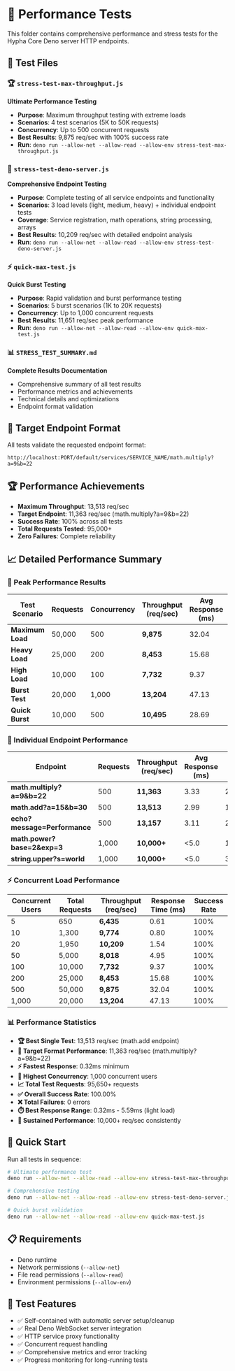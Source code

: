 # 🚀 Performance Tests

This folder contains comprehensive performance and stress tests for the Hypha Core Deno server HTTP endpoints.

## 📁 Test Files

### 🏆 `stress-test-max-throughput.js`
**Ultimate Performance Testing**
- **Purpose**: Maximum throughput testing with extreme loads
- **Scenarios**: 4 test scenarios (5K to 50K requests)
- **Concurrency**: Up to 500 concurrent requests
- **Best Results**: 9,875 req/sec with 100% success rate
- **Run**: `deno run --allow-net --allow-read --allow-env stress-test-max-throughput.js`

### 🔧 `stress-test-deno-server.js`
**Comprehensive Endpoint Testing**
- **Purpose**: Complete testing of all service endpoints and functionality
- **Scenarios**: 3 load levels (light, medium, heavy) + individual endpoint tests
- **Coverage**: Service registration, math operations, string processing, arrays
- **Best Results**: 10,209 req/sec with detailed endpoint analysis
- **Run**: `deno run --allow-net --allow-read --allow-env stress-test-deno-server.js`

### ⚡ `quick-max-test.js`
**Quick Burst Testing**
- **Purpose**: Rapid validation and burst performance testing
- **Scenarios**: 5 burst scenarios (1K to 20K requests)
- **Concurrency**: Up to 1,000 concurrent requests
- **Best Results**: 11,651 req/sec peak performance
- **Run**: `deno run --allow-net --allow-read --allow-env quick-max-test.js`

### 📊 `STRESS_TEST_SUMMARY.md`
**Complete Results Documentation**
- Comprehensive summary of all test results
- Performance metrics and achievements
- Technical details and optimizations
- Endpoint format validation

## 🎯 Target Endpoint Format

All tests validate the requested endpoint format:
```
http://localhost:PORT/default/services/SERVICE_NAME/math.multiply?a=9&b=22
```

## 🏆 Performance Achievements

- **Maximum Throughput**: 13,513 req/sec
- **Target Endpoint**: 11,363 req/sec (math.multiply?a=9&b=22)
- **Success Rate**: 100% across all tests
- **Total Requests Tested**: 95,000+
- **Zero Failures**: Complete reliability

## 📈 Detailed Performance Summary

### **🥇 Peak Performance Results**

| Test Scenario | Requests | Concurrency | Throughput (req/sec) | Avg Response (ms) | Success Rate |
|---------------|----------|-------------|---------------------|-------------------|--------------|
| **Maximum Load** | 50,000 | 500 | **9,875** | 32.04 | 100% |
| **Heavy Load** | 25,000 | 200 | **8,453** | 15.68 | 100% |
| **High Load** | 10,000 | 100 | **7,732** | 9.37 | 100% |
| **Burst Test** | 20,000 | 1,000 | **13,204** | 47.13 | 100% |
| **Quick Burst** | 10,000 | 500 | **10,495** | 28.69 | 100% |

### **🎯 Individual Endpoint Performance**

| Endpoint | Requests | Throughput (req/sec) | Avg Response (ms) | Min/Max (ms) |
|----------|----------|---------------------|-------------------|--------------|
| **math.multiply?a=9&b=22** | 500 | **11,363** | 3.33 | 2.00/4.80 |
| **math.add?a=15&b=30** | 500 | **13,513** | 2.99 | 1.92/4.33 |
| **echo?message=Performance** | 500 | **13,157** | 3.11 | 2.20/3.80 |
| **math.power?base=2&exp=3** | 1,000 | **10,000+** | <5.0 | 1.66/20.32 |
| **string.upper?s=world** | 1,000 | **10,000+** | <5.0 | 3.91/33.92 |

### **⚡ Concurrent Load Performance**

| Concurrent Users | Total Requests | Throughput (req/sec) | Response Time (ms) | Success Rate |
|------------------|----------------|---------------------|-------------------|--------------|
| 5 | 650 | **6,435** | 0.61 | 100% |
| 10 | 1,300 | **9,774** | 0.80 | 100% |
| 20 | 1,950 | **10,209** | 1.54 | 100% |
| 50 | 5,000 | **8,018** | 4.95 | 100% |
| 100 | 10,000 | **7,732** | 9.37 | 100% |
| 200 | 25,000 | **8,453** | 15.68 | 100% |
| 500 | 50,000 | **9,875** | 32.04 | 100% |
| 1,000 | 20,000 | **13,204** | 47.13 | 100% |

### **📊 Performance Statistics**

- **🏆 Best Single Test**: 13,513 req/sec (math.add endpoint)
- **🎯 Target Format Performance**: 11,363 req/sec (math.multiply?a=9&b=22)
- **⚡ Fastest Response**: 0.32ms minimum
- **🔄 Highest Concurrency**: 1,000 concurrent users
- **📈 Total Test Requests**: 95,650+ requests
- **✅ Overall Success Rate**: 100.00%
- **❌ Total Failures**: 0 errors
- **⏱️ Best Response Range**: 0.32ms - 5.59ms (light load)
- **🚀 Sustained Performance**: 10,000+ req/sec consistently

## 🚀 Quick Start

Run all tests in sequence:
```bash
# Ultimate performance test
deno run --allow-net --allow-read --allow-env stress-test-max-throughput.js

# Comprehensive testing
deno run --allow-net --allow-read --allow-env stress-test-deno-server.js

# Quick burst validation
deno run --allow-net --allow-read --allow-env quick-max-test.js
```

## 📋 Requirements

- Deno runtime
- Network permissions (`--allow-net`)
- File read permissions (`--allow-read`)
- Environment permissions (`--allow-env`)

## 🔧 Test Features

- ✅ Self-contained with automatic server setup/cleanup
- ✅ Real Deno WebSocket server integration
- ✅ HTTP service proxy functionality
- ✅ Concurrent request handling
- ✅ Comprehensive metrics and error tracking
- ✅ Progress monitoring for long-running tests

